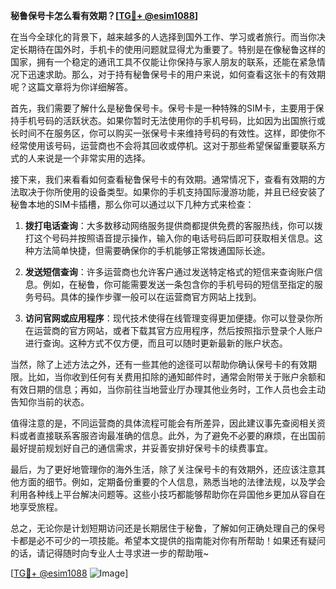**秘鲁保号卡怎么看有效期？[[TG💪+ @esim1088](https://t.me/s/esim1088)]**

在当今全球化的背景下，越来越多的人选择到国外工作、学习或者旅行。而当你决定长期待在国外时，手机卡的使用问题就显得尤为重要了。特别是在像秘鲁这样的国家，拥有一个稳定的通讯工具不仅能让你保持与家人朋友的联系，还能在紧急情况下迅速求助。那么，对于持有秘鲁保号卡的用户来说，如何查看这张卡的有效期呢？这篇文章将为你详细解答。

首先，我们需要了解什么是秘鲁保号卡。保号卡是一种特殊的SIM卡，主要用于保持手机号码的活跃状态。如果你暂时无法使用你的手机号码，比如因为出国旅行或长时间不在服务区，你可以购买一张保号卡来维持号码的有效性。这样，即使你不经常使用该号码，运营商也不会将其回收或停机。这对于那些希望保留重要联系方式的人来说是一个非常实用的选择。

接下来，我们来看看如何查看秘鲁保号卡的有效期。通常情况下，查看有效期的方法取决于你所使用的设备类型。如果你的手机支持国际漫游功能，并且已经安装了秘鲁本地的SIM卡插槽，那么你可以通过以下几种方式来检查：

1. **拨打电话查询**：大多数移动网络服务提供商都提供免费的客服热线，你可以拨打这个号码并按照语音提示操作，输入你的电话号码后即可获取相关信息。这种方法简单快捷，但需要确保你的手机能够正常拨通国际长途。

2. **发送短信查询**：许多运营商也允许客户通过发送特定格式的短信来查询账户信息。例如，在秘鲁，你可能需要发送一条包含你的手机号码的短信至指定的服务号码。具体的操作步骤一般可以在运营商官方网站上找到。

3. **访问官网或应用程序**：现代技术使得在线管理变得更加便捷。你可以登录你所在运营商的官方网站，或者下载其官方应用程序，然后按照指示登录个人账户进行查询。这种方式不仅方便，而且可以随时更新最新的账户状态。

当然，除了上述方法之外，还有一些其他的途径可以帮助你确认保号卡的有效期限。比如，当你收到任何有关费用扣除的通知邮件时，通常会附带关于账户余额和有效日期的信息；再如，当你前往当地营业厅办理其他业务时，工作人员也会主动告知你当前的状态。

值得注意的是，不同运营商的具体流程可能会有所差异，因此建议事先查阅相关资料或者直接联系客服咨询最准确的信息。此外，为了避免不必要的麻烦，在出国前最好提前规划好自己的通信需求，并妥善安排好保号卡的续费事宜。

最后，为了更好地管理你的海外生活，除了关注保号卡的有效期外，还应该注意其他方面的细节。例如，定期备份重要的个人信息，熟悉当地的法律法规，以及学会利用各种线上平台解决问题等。这些小技巧都能够帮助你在异国他乡更加从容自在地享受旅程。

总之，无论你是计划短期访问还是长期居住于秘鲁，了解如何正确处理自己的保号卡都是必不可少的一项技能。希望本文提供的指南能对你有所帮助！如果还有疑问的话，请记得随时向专业人士寻求进一步的帮助哦~

[[TG💪+ @esim1088](https://t.me/s/esim1088) ![Image](https://i.postimg.cc/4NQfJmqS/Snipaste-2025-05-13-00-14-12.png)]
